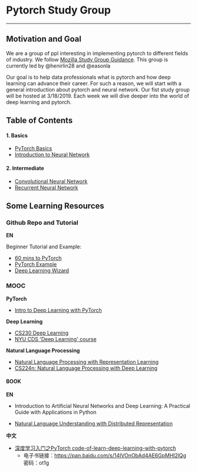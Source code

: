 # Pytorch Study Group
---

## Motivation and Goal

We are a group of ppl interesting in implementing pytorch to different fields of industry. We follow [Mozilla Study Group Guidance](https://mozillascience.github.io/study-group-orientation/1-about-study-groups.html). This group is currently led by @henirlin28 and @easonla

Our goal is to help data professionals what is pytorch and how deep learning can advance their career. For such a reason, we will start with a general introduction about pytorch and neural network. Our fist study group will be hosted at 3/18/2019. Each week we will dive deeper into the world of deep learning and pytorch.

## Table of Contents

#### 1. Basics
* [PyTorch Basics](https://pytorch.org/tutorials/beginner/deep_learning_60min_blitz.html)
* [Introduction to Neural Network](https://classroom.udacity.com/courses/ud188/)

#### 2. Intermediate
* [Convolutional Neural Network]()
* [Recurrent Neural Network]()





## Some Learning Resources

### Github Repo and Tutorial

**EN**

Beginner Tutorial and Example:

- [60 mins to PyTorch](https://pytorch.org/tutorials/beginner/deep_learning_60min_blitz.html)
- [PyTorch Example](https://github.com/jcjohnson/pytorch-examples)
- [Deep Learning Wizard](https://www.deeplearningwizard.com/)

### MOOC
**PyTorch**
- [Intro to Deep Learning with PyTorch](https://www.udacity.com/coursedeep-learning-pytorch--ud188)

**Deep Learning**
- [CS230 Deep Learning](http://cs230.stanford.edu/)
- [NYU CDS 'Deep Learning' course](https://github.com/luca-venturi/DS-GA-1008-001)

**Natural Language Processing**
- [Natural Language Processing with Representation Learning](https://docs.google.com/document/d/1o0TTWocbkqPa9qsTCXnEFXf3NZzwZLLLSw7SSZmNla8/edit#heading=h.ga92jtl8vlih)
- [CS224n: Natural Language Processing with Deep Learning](http://web.stanford.edu/class/cs224n/)

#### BOOK

**EN**
- Introduction to Artificial Neural Networks and Deep Learning: A Practical Guide with Applications in Python

- [Natural Language Understanding with Distributed Representation](https://github.com/nyu-dl/NLP_DL_Lecture_Note)


**中文**
- [深度学习入门之PyTorch code-of-learn-deep-learning-with-pytorch](https://github.com/L1aoXingyu/code-of-learn-deep-learning-with-pytorch)
  - 电子书链接：https://pan.baidu.com/s/14IVOnObAd4AE6GpMHl2lQg 密码：ot1g

